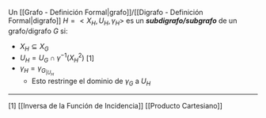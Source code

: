 Un [[Grafo - Definición Formal|grafo]]/[[Digrafo - Definición Formal|digrafo]] $H=<X_H,U_H,γ_H>$ es un ***subdigrafo/subgrafo*** de un grafo/digrafo $G$ si:
- $X_H⊆X_G$
- $U_H=U_G∩γ^{-1}(X_{H}^{2})$  [1]
- $γ_H=γ_{G_{|U_H}}$ 
	- Esto restringe el dominio de $γ_G$ a $U_H$
	
***
[1] [[Inversa de la Función de Incidencia]] [[Producto Cartesiano]]